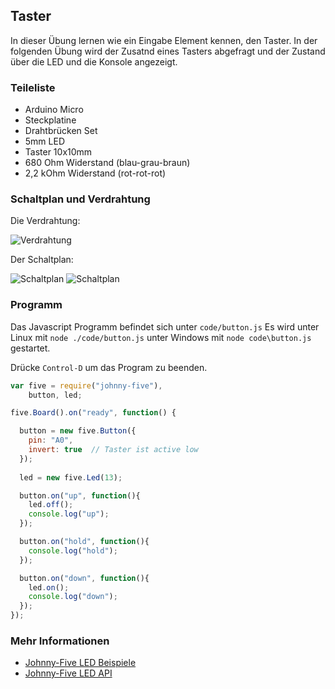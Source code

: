## Taster

In dieser Übung lernen wie ein Eingabe Element kennen, den Taster. In der folgenden Übung wird der Zusatnd eines Tasters abgefragt und der Zustand über die LED und die Konsole angezeigt.

### Teileliste

* Arduino Micro
* Steckplatine
* Drahtbrücken Set
* 5mm LED 
* Taster 10x10mm
* 680 Ohm Widerstand (blau-grau-braun)
* 2,2 kOhm Widerstand (rot-rot-rot)

### Schaltplan und Verdrahtung

Die Verdrahtung:

![Verdrahtung](%assets_url%/circ/03-LED-Button_Steckplatine.png "Verdrahtung")

Der Schaltplan:

![Schaltplan](%assets_url%/circ/led-schematic.png "Schaltplan")
![Schaltplan](%assets_url%/circ/button-schematic.png "Schaltplan")

### Programm

Das Javascript Programm befindet sich unter `code/button.js` Es wird unter Linux mit `node ./code/button.js` unter Windows mit `node code\button.js` gestartet.

Drücke `Control-D` um das Program zu beenden.

```javascript
var five = require("johnny-five"),
    button, led;

five.Board().on("ready", function() {

  button = new five.Button({
    pin: "A0",
    invert: true  // Taster ist active low
  });
 
  led = new five.Led(13);

  button.on("up", function(){
    led.off();
    console.log("up");
  });

  button.on("hold", function(){
    console.log("hold");
  });

  button.on("down", function(){
    led.on();
    console.log("down");
  });
});
```

### Mehr Informationen

* [Johnny-Five LED Beispiele](http://johnny-five.io/examples/button/)
* [Johnny-Five LED API](http://johnny-five.io/api/button)
